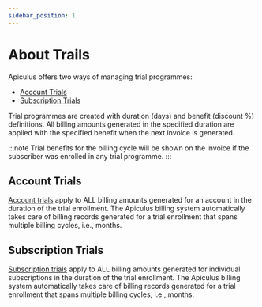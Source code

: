 ```yaml
---
sidebar_position: 1
---
```

# About Trails

Apiculus offers two ways of managing trial programmes:
- [Account Trials ](#account-trials)
- [Subscription Trials](#subscription-trials)

Trial programmes are created with duration (days) and benefit (discount %) definitions. All billing amounts generated in the specified duration are applied with the specified benefit when the next invoice is generated.

:::note
Trial benefits for the billing cycle will be shown on the invoice if the subscriber was enrolled in any trial programme.
:::

## Account Trials
[Account trials](WorkingwithAccountTrials) apply to ALL billing amounts generated for an account in the duration of the trial enrollment. The Apiculus billing system automatically takes care of billing records generated for a trial enrollment that spans multiple billing cycles, i.e., months.

## Subscription Trials
[Subscription trials](WorkingwithSubscriptionTrials) apply to ALL billing amounts generated for individual subscriptions in the duration of the trial enrollment. The Apiculus billing system automatically takes care of billing records generated for a trial enrollment that spans multiple billing cycles, i.e., months.
